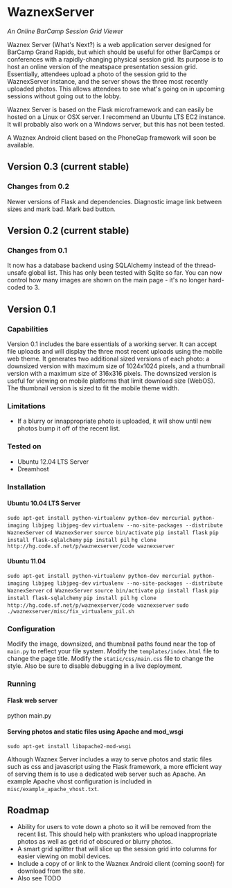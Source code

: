 # WaznexServer #

*An Online BarCamp Session Grid Viewer*

Waznex Server (What's Next?) is a web application server designed for BarCamp
Grand Rapids, but which should be useful for other BarCamps or conferences with
a rapidly-changing physical session grid. Its purpose is to host an online
version of the meatspace presentation session grid. Essentially, attendees
upload a photo of the session grid to the WaznexServer instance, and the server
shows the three most recently uploaded photos. This allows attendees to see
what's going on in upcoming sessions without going out to the lobby.

Waznex Server is based on the Flask microframework and can easily be hosted on
a Linux or OSX server. I recommend an Ubuntu LTS EC2 instance. It will probably
also work on a Windows server, but this has not been tested.

A Waznex Android client based on the PhoneGap framework will soon be available.

## Version 0.3 (current stable) ##

### Changes from 0.2 ###

Newer versions of Flask and dependencies. Diagnostic image link between sizes
and mark bad. Mark bad button.

## Version 0.2 (current stable) ##

### Changes from 0.1 ###

It now has a database backend using SQLAlchemy instead of the thread-unsafe 
global list. This has only been tested with Sqlite so far. You can now control
how many images are shown on the main page - it's no longer hard-coded to 3.

## Version 0.1 ##

### Capabilities ###

Version 0.1 includes the bare essentials of a working server. It can accept
file uploads and will display the three most recent uploads using the mobile
web theme. It generates two additional sized versions of each photo: a
downsized version with maximum size of 1024x1024 pixels, and a thumbnail
version with a maximum size of 316x316 pixels. The downsized version is useful
for viewing on mobile platforms that limit download size (WebOS).  The
thumbnail version is sized to fit the mobile theme width.

### Limitations ###

- If a blurry or innappropriate photo is uploaded, it will show until new
  photos bump it off of the recent list.

### Tested on ###

- Ubuntu 12.04 LTS Server
- Dreamhost

### Installation ###

#### Ubuntu 10.04 LTS Server ####

`sudo apt-get install python-virtualenv python-dev mercurial python-imaging
libjpeg libjpeg-dev`
`virtualenv --no-site-packages --distribute WaznexServer`
`cd WaznexServer`
`source bin/activate`
`pip install flask`
`pip install flask-sqlalchemy`
`pip install pil`
`hg clone http://hg.code.sf.net/p/waznexserver/code waznexserver`

#### Ubuntu 11.04 ####

`sudo apt-get install python-virtualenv python-dev mercurial python-imaging
libjpeg libjpeg-dev`
`virtualenv --no-site-packages --distribute WaznexServer`
`cd WaznexServer`
`source bin/activate`
`pip install flask`
`pip install flask-sqlalchemy`
`pip install pil`
`hg clone http://hg.code.sf.net/p/waznexserver/code waznexserver`
`sudo ./waznexserver/misc/fix_virtualenv_pil.sh`

### Configuration ###

Modify the image, downsized, and thumbnail paths found near the top of
`main.py` to reflect your file system. Modify the `templates/index.html` file
to change the page title. Modify the `static/css/main.css` file to change the
style.  Also be sure to disable debugging in a live deployment.

### Running ###

#### Flask web server ####

python main.py

#### Serving photos and static files using Apache and mod_wsgi ####

`sudo apt-get install libapache2-mod-wsgi`

Although Waznex Server includes a way to serve photos and static files such as
css and javascript using the Flask framework, a more efficient way of serving
them is to use a dedicated web server such as Apache. An example Apache vhost
configuration is included in `misc/example_apache_vhost.txt`.

## Roadmap ##

- Ability for users to vote down a photo so it will be removed from the recent
  list. This should help with pranksters who upload inappropriate photos as
  well as get rid of obscured or blurry photos.
- A smart grid splitter that will slice up the session grid into columns for
  easier viewing on mobil devices.
- Include a copy of or link to the Waznex Android client (coming soon!) for
  download from the site.
- Also see TODO

